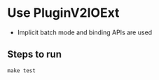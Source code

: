 # Use PluginV2IOExt

+ Implicit batch mode and binding APIs are used

## Steps to run

```shell
make test
```

